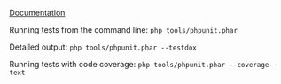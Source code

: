 [Documentation](https://docs.phpunit.de/en/12.2/)

Running tests from the command line:
`php tools/phpunit.phar`

Detailed output:
`php tools/phpunit.phar --testdox`

Running tests with code coverage:
`php tools/phpunit.phar --coverage-text`
